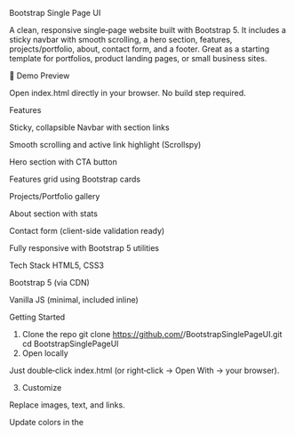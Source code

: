 Bootstrap Single Page UI

A clean, responsive single‑page website built with Bootstrap 5. It includes a sticky navbar with smooth scrolling, a hero section, features, projects/portfolio, about, contact form, and a footer. Great as a starting template for portfolios, product landing pages, or small business sites.

🚀 Demo Preview

Open index.html directly in your browser. No build step required.

Features

Sticky, collapsible Navbar with section links

Smooth scrolling and active link highlight (Scrollspy)

Hero section with CTA button

Features grid using Bootstrap cards

Projects/Portfolio gallery

About section with stats

Contact form (client-side validation ready)

Fully responsive with Bootstrap 5 utilities

Tech Stack
HTML5, CSS3

Bootstrap 5 (via CDN)

Vanilla JS (minimal, included inline)

Getting Started
1) Clone the repo
git clone https://github.com/<your-username>/BootstrapSinglePageUI.git
cd BootstrapSinglePageUI
2) Open locally

Just double‑click index.html (or right‑click → Open With → your browser).

3) Customize

Replace images, text, and links.

Update colors in the <style> block if needed.

Deployment

You can deploy as a static site anywhere:

GitHub Pages (recommended)
git init
# If default branch is master, rename it to main (optional)
git branch -M main


git remote add origin https://github.com/<your-username>/BootstrapSinglePageUI.git
git add .
git commit -m "Initial commit"
# Push depending on your branch name
# If your local branch is 'main':
git push -u origin main
# If your local branch is 'master':
# git push -u origin master

Then go to Settings → Pages in your GitHub repo and set the source to main (or master) branch /root.

Project Structure
BootstrapSinglePageUI/
├── index.html
└── README.md
Contributing

PRs welcome! Please open an issue first to discuss major changes.

License

MIT License – free to use and modify.

index.html
# README.md

## Bootstrap Single Page UI

A clean, responsive single‑page website built with **Bootstrap 5**. It includes a sticky navbar with smooth scrolling, a hero section, features, projects/portfolio, about, contact form, and a footer. Great as a starting template for portfolios, product landing pages, or small business sites.

### 🚀 Demo Preview

Open `index.html` directly in your browser. No build step required.

---

## Features

* Sticky, collapsible **Navbar** with section links
* **Smooth scrolling** and active link highlight (Scrollspy)
* **Hero** section with CTA button
* **Features** grid using Bootstrap cards
* **Projects/Portfolio** gallery
* **About** section with stats
* **Contact** form (client-side validation ready)
* Fully **responsive** with Bootstrap 5 utilities

---

## Tech Stack

* HTML5, CSS3
* [Bootstrap 5](https://getbootstrap.com/) (via CDN)
* Vanilla JS (minimal, included inline)

---

## Getting Started

### 1) Clone the repo

```bash
git clone https://github.com/<your-username>/BootstrapSinglePageUI.git
cd BootstrapSinglePageUI
```

### 2) Open locally

Just double‑click `index.html` (or right‑click → Open With → your browser).

### 3) Customize

* Replace images, text, and links.
* Update colors in the `<style>` block if needed.

---

## Deployment

You can deploy as a static site anywhere:

### GitHub Pages (recommended)

```bash
git init
# If default branch is master, rename it to main (optional)
git branch -M main

git remote add origin https://github.com/<your-username>/BootstrapSinglePageUI.git
git add .
git commit -m "Initial commit"
# Push depending on your branch name
# If your local branch is 'main':
git push -u origin main
# If your local branch is 'master':
# git push -u origin master
```

Then go to **Settings → Pages** in your GitHub repo and set the source to `main` (or `master`) branch `/root`.

---

## Project Structure

```
BootstrapSinglePageUI/
├── index.html
└── README.md
```

---

## Contributing

PRs welcome! Please open an issue first to discuss major changes.

---

## License

MIT License – free to use and modify.

---

# index.html

```html
<!DOCTYPE html>
<html lang="en">
<head>
  <meta charset="utf-8" />
  <meta name="viewport" content="width=device-width, initial-scale=1" />
  <title>Bootstrap Single Page UI</title>
  <meta name="description" content="A clean, responsive Bootstrap 5 single page template" />

  <!-- Bootstrap CSS -->
  <link href="https://cdn.jsdelivr.net/npm/bootstrap@5.3.3/dist/css/bootstrap.min.css" rel="stylesheet" />

  <!-- Icons (optional) -->
  <link href="https://cdn.jsdelivr.net/npm/bootstrap-icons@1.11.3/font/bootstrap-icons.css" rel="stylesheet" />

  <style>
    :root {
      --brand: #6c5ce7; /* primary accent */
      --brand-dark: #5a4bd1;
      --text-muted: #6c757d;
    }
    html {
      scroll-behavior: smooth;
    }
    body {
      padding-top: 72px; /* space for fixed navbar */
    }
    .navbar-brand span {
      color: var(--brand);
      font-weight: 700;
    }
    .btn-brand {
      background: var(--brand);
      border: none;
    }
    .btn-brand:hover {
      background: var(--brand-dark);
    }
    .section-title {
      font-weight: 700;
    }
    .hero {
      background: linear-gradient(180deg, rgba(108,92,231,0.08), transparent 60%);
    }
    .feature-icon {
      font-size: 2rem;
    }
    .card-hover:hover {
      transform: translateY(-4px);
      box-shadow: 0 1rem 2rem rgba(0,0,0,.08);
    }
  </style>
</head>
<body data-bs-spy="scroll" data-bs-target="#mainNav" data-bs-offset="80" tabindex="0">
  <!-- Navbar -->
  <nav id="mainNav" class="navbar navbar-expand-lg bg-white shadow-sm fixed-top">
    <div class="container">
      <a class="navbar-brand fw-bold" href="#home">UI<span>One</span></a>
      <button class="navbar-toggler" type="button" data-bs-toggle="collapse" data-bs-target="#navMenu" aria-controls="navMenu" aria-expanded="false" aria-label="Toggle navigation">
        <span class="navbar-toggler-icon"></span>
      </button>
      <div class="collapse navbar-collapse" id="navMenu">
        <ul class="navbar-nav ms-auto mb-2 mb-lg-0 gap-lg-3">
          <li class="nav-item"><a class="nav-link" href="#home">Home</a></li>
          <li class="nav-item"><a class="nav-link" href="#features">Features</a></li>
          <li class="nav-item"><a class="nav-link" href="#projects">Projects</a></li>
          <li class="nav-item"><a class="nav-link" href="#about">About</a></li>
          <li class="nav-item"><a class="nav-link" href="#contact">Contact</a></li>
        </ul>
      </div>
    </div>
  </nav>

  <!-- Hero -->
  <header id="home" class="hero py-5 py-lg-6">
    <div class="container">
      <div class="row align-items-center g-5">
        <div class="col-lg-6">
          <h1 class="display-5 fw-bold mb-3">Build fast with <span class="text-primary">Bootstrap 5</span></h1>
          <p class="lead text-secondary">A minimal, production‑ready single page template with a sticky navbar, smooth scrolling, responsive cards, and a polished contact form.</p>
          <div class="d-flex gap-3 mt-4">
            <a href="#projects" class="btn btn-brand btn-lg text-white">View Projects</a>
            <a href="#contact" class="btn btn-outline-primary btn-lg">Contact</a>
          </div>
        </div>
        <div class="col-lg-6">
          <div class="ratio ratio-16x9 rounded-4 shadow-sm">
            <iframe src="https://www.youtube.com/embed/dQw4w9WgXcQ" title="Demo" allowfullscreen class="rounded-4"></iframe>
          </div>
        </div>
      </div>
    </div>
  </header>

  <!-- Features -->
  <section id="features" class="py-5">
    <div class="container">
      <h2 class="section-title text-center mb-4">Features</h2>
      <p class="text-center text-muted mb-5">Everything you need to kickstart a beautiful single page.</p>
      <div class="row g-4">
        <div class="col-md-6 col-lg-4">
          <div class="card h-100 border-0 shadow-sm card-hover">
            <div class="card-body">
              <div class="feature-icon text-primary mb-3"><i class="bi bi-lightning-charge-fill"></i></div>
              <h5 class="card-title">Fast & Lightweight</h5>
              <p class="card-text text-muted">No build tools required. Pure HTML + Bootstrap via CDN for instant loads.</p>
            </div>
          </div>
        </div>
        <div class="col-md-6 col-lg-4">
          <div class="card h-100 border-0 shadow-sm card-hover">
            <div class="card-body">
              <div class="feature-icon text-primary mb-3"><i class="bi bi-phone"></i></div>
              <h5 class="card-title">Responsive by Default</h5>
              <p class="card-text text-muted">Looks great on phones, tablets, and desktops with zero extra effort.</p>
            </div>
          </div>
        </div>
        <div class="col-md-6 col-lg-4">
          <div class="card h-100 border-0 shadow-sm card-hover">
            <div class="card-body">
              <div class="feature-icon text-primary mb-3"><i class="bi bi-brush"></i></div>
              <h5 class="card-title">Easy to Customize</h5>
              <p class="card-text text-muted">Tweak colors, content, and layout with utility classes and small CSS.</p>
            </div>
          </div>
        </div>
      </div>
    </div>
  </section>

  <!-- Projects / Portfolio -->
  <section id="projects" class="py-5 bg-light">
    <div class="container">
      <div class="d-flex align-items-end justify-content-between mb-4">
        <h2 class="section-title m-0">Projects</h2>
        <a href="#" class="btn btn-sm btn-outline-secondary">See all</a>
      </div>
      <div class="row g-4">
        <div class="col-md-6 col-lg-4">
          <div class="card h-100 border-0 shadow-sm card-hover">
            <img src="https://picsum.photos/seed/p1/600/400" class="card-img-top" alt="Project 1" />
            <div class="card-body">
              <h5 class="card-title">Landing Page</h5>
              <p class="card-text text-muted">A fast marketing page with clear call‑to‑actions and responsive layout.</p>
            </div>
          </div>
        </div>
        <div class="col-md-6 col-lg-4">
          <div class="card h-100 border-0 shadow-sm card-hover">
            <img src="https://picsum.photos/seed/p2/600/400" class="card-img-top" alt="Project 2" />
            <div class="card-body">
              <h5 class="card-title">Portfolio Grid</h5>
              <p class="card-text text-muted">Showcase your work with clean cards and consistent spacing.</p>
            </div>
          </div>
        </div>
        <div class="col-md-6 col-lg-4">
          <div class="card h-100 border-0 shadow-sm card-hover">
            <img src="https://picsum.photos/seed/p3/600/400" class="card-img-top" alt="Project 3" />
            <div class="card-body">
              <h5 class="card-title">Product Section</h5>
              <p class="card-text text-muted">A component‑driven layout you can reuse across pages.</p>
            </div>
          </div>
        </div>
      </div>
    </div>
  </section>

  <!-- About -->
  <section id="about" class="py-5">
    <div class="container">
      <h2 class="section-title text-center mb-4">About</h2>
      <div class="row g-4 align-items-center">
        <div class="col-lg-6">
          <p class="lead">We build sleek, performant web UIs using modern best practices.</p>
          <p class="text-muted">This template gives you a head start with a thoughtful structure and clean defaults so you can focus on your content, not boilerplate.</p>
          <div class="row text-center mt-4">
            <div class="col-4">
              <h3 class="fw-bold">50+</h3>
              <div class="text-muted small">Projects</div>
            </div>
            <div class="col-4">
              <h3 class="fw-bold">10k+</h3>
              <div class="text-muted small">Users</div>
            </div>
            <div class="col-4">
              <h3 class="fw-bold">5⭐</h3>
              <div class="text-muted small">Ratings</div>
            </div>
          </div>
        </div>
        <div class="col-lg-6">
          <img src="https://picsum.photos/seed/about/800/600" class="img-fluid rounded-4 shadow-sm" alt="About" />
        </div>
      </div>
    </div>
  </section>

  <!-- Contact -->
  <section id="contact" class="py-5 bg-light">
    <div class="container">
      <h2 class="section-title text-center mb-4">Contact</h2>
      <div class="row justify-content-center">
        <div class="col-md-10 col-lg-8">
          <form class="card border-0 shadow-sm p-4 needs-validation" novalidate>
            <div class="row g-3">
              <div class="col-md-6">
                <label for="name" class="form-label">Name</label>
                <input type="text" id="name" class="form-control" placeholder="Your name" required />
                <div class="invalid-feedback">Please enter your name.</div>
              </div>
              <div class="col-md-6">
                <label for="email" class="form-label">Email</label>
                <input type="email" id="email" class="form-control" placeholder="you@example.com" required />
                <div class="invalid-feedback">Please enter a valid email.</div>
              </div>
              <div class="col-12">
                <label for="subject" class="form-label">Subject</label>
                <input type="text" id="subject" class="form-control" placeholder="How can we help?" />
              </div>
              <div class="col-12">
                <label for="message" class="form-label">Message</label>
                <textarea id="message" class="form-control" rows="5" placeholder="Write your message..." required></textarea>
                <div class="invalid-feedback">Please include a message.</div>
              </div>
            </div>
            <div class="d-flex align-items-center justify-content-between mt-4">
              <small class="text-muted">We'll get back to you within 1–2 business days.</small>
              <button class="btn btn-brand text-white" type="submit">Send Message</button>
            </div>
          </form>
        </div>
      </div>
    </div>
  </section>

  <!-- Footer -->
  <footer class="py-4 border-top">
    <div class="container d-flex flex-column flex-md-row align-items-center justify-content-between gap-2">
      <div class="text-muted small">© <span id="year"></span> UIOne. All rights reserved.</div>
      <div class="d-flex gap-3">
        <a class="text-muted" href="#"><i class="bi bi-twitter-x"></i></a>
        <a class="text-muted" href="#"><i class="bi bi-github"></i></a>
        <a class="text-muted" href="#"><i class="bi bi-linkedin"></i></a>
      </div>
    </div>
  </footer>

  <!-- Bootstrap JS Bundle (with Popper) -->
  <script src="https://cdn.jsdelivr.net/npm/bootstrap@5.3.3/dist/js/bootstrap.bundle.min.js"></script>
  <script>
    // Update year
    document.getElementById('year').textContent = new Date().getFullYear();

    // Bootstrap validation
    (() => {
      const forms = document.querySelectorAll('.needs-validation');
      Array.from(forms).forEach((form) => {
        form.addEventListener('submit', (event) => {
          if (!form.checkValidity()) {
            event.preventDefault();
            event.stopPropagation();
          }
          form.classList.add('was-validated');
        }, false);
      });
    })();
  </script>
</body>
</html>
```
